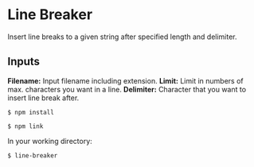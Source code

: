 # Line Breaker
Insert line breaks to a given string after specified length and delimiter.

## Inputs
**Filename:** Input filename including extension.
**Limit:** Limit in numbers of max. characters you want in a line.
**Delimiter:** Character that you want to insert line break after.

```
$ npm install
```
```
$ npm link
```
In your working directory:
```
$ line-breaker
```
